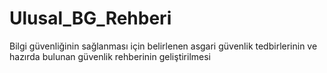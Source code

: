 # Ulusal_BG_Rehberi
Bilgi güvenliğinin sağlanması için belirlenen asgari güvenlik tedbirlerinin  ve hazırda bulunan güvenlik rehberinin geliştirilmesi 
